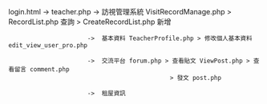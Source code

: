 login.html -> teacher.php ->  訪視管理系統 VisitRecordManage.php > RecordList.php 查詢
                                                                 > CreateRecordList.php 新增
                          
                          ->  基本資料 TeacherProfile.php > 修改個人基本資料 edit_view_user_pro.php

                          ->  交流平台 forum.php > 查看貼文 ViewPost.php > 查看留言 comment.php
                                                 > 發文 post.php
                                                 
                          ->  租屋資訊 